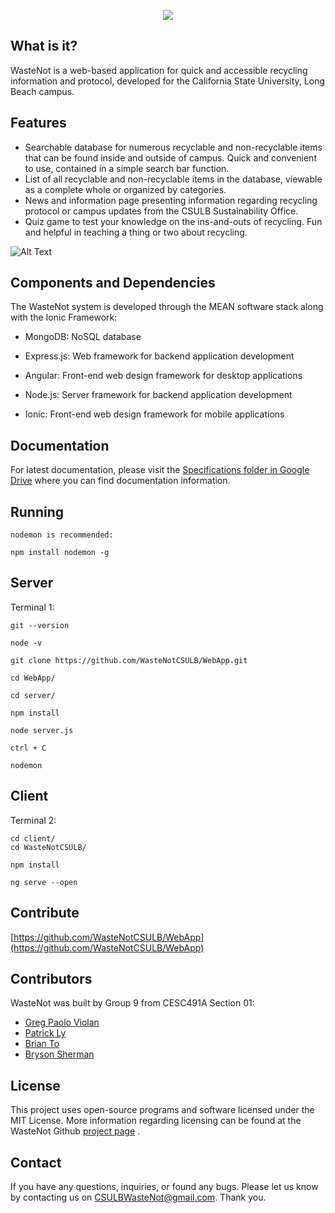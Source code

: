 
<p align="center">
  <img src="https://s3-us-west-2.amazonaws.com/s.cdpn.io/454412/wastenot_new_logo.png">
</p>

What is it?
-----------

WasteNot is a web-based application for quick and accessible recycling information and protocol, developed for the California State University, Long Beach campus.

Features
--------

*   Searchable database for numerous recyclable and non-recyclable items that can be found inside and outside of campus. Quick and convenient to use, contained in a simple search bar function.
*   List of all recyclable and non-recyclable items in the database, viewable as a complete whole or organized by categories.
*   News and information page presenting information regarding recycling protocol or campus updates from the CSULB Sustainability Office.
*   Quiz game to test your knowledge on the ins-and-outs of recycling. Fun and helpful in teaching a thing or two about recycling.

![Alt Text](https://i.imgur.com/QL7njWH.gif)

Components and Dependencies
---------------------------

The WasteNot system is developed through the MEAN software stack along with the Ionic Framework:

*   MongoDB: NoSQL database
   
*   Express.js: Web framework for backend application development
  
*   Angular: Front-end web design framework for desktop applications
  
*   Node.js: Server framework for backend application development

*   Ionic: Front-end web design framework for mobile applications

Documentation
-------------

For latest documentation, please visit the [Specifications folder in Google Drive](https://drive.google.com/drive/folders/1Tq9V7JjKrlvduev540Utot3w2N6LTzKo?usp=sharing) where you can find documentation information.


Running 
-------

    nodemon is recommended:

    npm install nodemon -g

## Server

Terminal 1:

    git --version  

    node -v

    git clone https://github.com/WasteNotCSULB/WebApp.git

    cd WebApp/

    cd server/
        
    npm install 
    
    node server.js 
    
    ctrl + C
    
    nodemon
  
## Client

Terminal 2:

    cd client/
    cd WasteNotCSULB/

    npm install
    
    ng serve --open


Contribute
----------

[https://github.com/WasteNotCSULB/WebApp](https://github.com/WasteNotCSULB/WebApp)

Contributors
------------------

WasteNot was built by Group 9 from CESC491A Section 01:

*   [Greg Paolo Violan](https://github.com/violangreg)
*   [Patrick Ly](https://github.com/patrickly)
*   [Brian To](https://github.com/bto96)
*   [Bryson Sherman](https://github.com/brysonsherman)

License
-------

This project uses open-source programs and software licensed under the MIT License. More information regarding licensing can be found at the WasteNot Github [project page](https://github.com/WasteNotCSULB) .

Contact
-------

If you have any questions, inquiries, or found any bugs. Please let us know by contacting us on CSULBWasteNot@gmail.com. Thank you.
